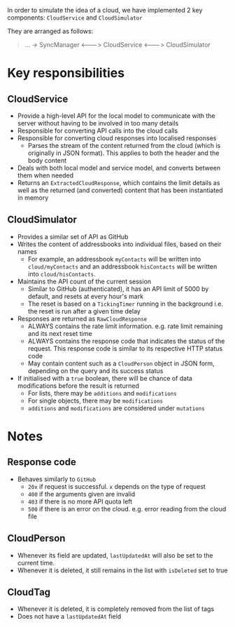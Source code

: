 In order to simulate the idea of a cloud, we have implemented 2 key components: `CloudService` and `CloudSimulator`

They are arranged as follows:
> ... -> SyncManager <---> CloudService <---> CloudSimulator

# Key responsibilities
## CloudService
- Provide a high-level API for the local model to communicate with the server without having to be involved in too many details
- Responsible for converting API calls into the cloud calls
- Responsible for converting cloud responses into localised responses
  - Parses the stream of the content returned from the cloud (which is originally in JSON format). This applies to both the header and the body content
- Deals with both local model and service model, and converts between them when needed
- Returns an `ExtractedCloudResponse`, which contains the limit details as well as the returned (and converted) content that has been instantiated in memory

## CloudSimulator
- Provides a similar set of API as GitHub
- Writes the content of addressbooks into individual files, based on their names
  - For example, an addressbook `myContacts` will be written into `cloud/myContacts` and an addressbook `hisContacts` will be written into `cloud/hisContacts`.
- Maintains the API count of the current session
  - Similar to GitHub (authenticated), it has an API limit of 5000 by default, and resets at every hour's mark
  - The reset is based on a `TickingTimer` running in the background i.e. the reset is run after a given time delay
- Responses are returned as `RawCloudResponse`
  - ALWAYS contains the rate limit information. e.g. rate limit remaining and its next reset time
  - ALWAYS contains the response code that indicates the status of the request. This response code is similar to its respective HTTP status code
  - May contain content such as a `CloudPerson` object in JSON form, depending on the query and its success status
- If initialised with a `true` boolean, there will be chance of data modifications before the result is returned
  - For lists, there may be `additions` and `modifications`
  - For single objects, there may be `modifications`
  - `additions` and `modifications` are considered under `mutations`

# Notes
## Response code
- Behaves similarly to `GitHub`
  - `20x` if request is successful. `x` depends on the type of request
  - `400` if the arguments given are invalid
  - `403` if there is no more API quota left
  - `500` if there is an error on the cloud. e.g. error reading from the cloud file

## CloudPerson
- Whenever its field are updated, `lastUpdatedAt` will also be set to the current time.
- Whenever it is deleted, it still remains in the list with `isDeleted` set to true

## CloudTag
- Whenever it is deleted, it is completely removed from the list of tags
- Does not have a `lastUpdatedAt` field
